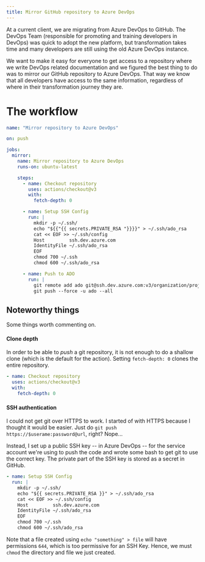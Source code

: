 ```yaml
---
title: Mirror GitHub repository to Azure DevOps
---
```


At a current client, we are migrating from Azure DevOps to GitHub.
The DevOps Team (responsible for promoting and training developers in DevOps) was quick to adopt the new platform,
but transformation takes time and many developers are still using the old Azure DevOps instance.

We want to make it easy for everyone to get access to a repository where we write DevOps related documentation and we
figured the best thing to do was to mirror our GitHub repository to Azure DevOps.
That way we know that all developers have access to the same information, regardless of where in their transformation
journey they are.


# The workflow

```yaml
name: "Mirror repository to Azure DevOps"

on: push

jobs:
  mirror:
    name: Mirror repository to Azure DevOps
    runs-on: ubuntu-latest

    steps:
      - name: Checkout repository
        uses: actions/checkout@v3
        with:
          fetch-depth: 0

      - name: Setup SSH Config
        run: |
          mkdir -p ~/.ssh/
          echo "${{"{{ secrets.PRIVATE_RSA "}}}}" > ~/.ssh/ado_rsa
          cat << EOF >> ~/.ssh/config
          Host         ssh.dev.azure.com
          IdentityFile ~/.ssh/ado_rsa
          EOF
          chmod 700 ~/.ssh
          chmod 600 ~/.ssh/ado_rsa

      - name: Push to ADO
        run: |
          git remote add ado git@ssh.dev.azure.com:v3/organization/project/repo
          git push --force -u ado --all
```

## Noteworthy things

Some things worth commenting on.

#### Clone depth

In order to be able to _push_ a git repository, it is not enough to do a shallow clone (which is the default for the
action).
Setting `fetch-depth: 0` clones the entire repository.

```yaml
- name: Checkout repository
  uses: actions/checkout@v3
  with:
    fetch-depth: 0
```

#### SSH authentication

I could not get git over HTTPS to work.
I started of with HTTPS because I thought it would be easier.
Just do `git push https://$userame:password@url`, right?
Nope...

Instead, I set up a public SSH key -- in Azure DevOps -- for the service account we're using to push the code and wrote
some bash to get git to use the correct key.
The private part of the SSH key is stored as a secret in GitHub.

```yaml
- name: Setup SSH Config
  run: |
    mkdir -p ~/.ssh/
    echo "${{ secrets.PRIVATE_RSA }}" > ~/.ssh/ado_rsa
    cat << EOF >> ~/.ssh/config
    Host         ssh.dev.azure.com
    IdentityFile ~/.ssh/ado_rsa
    EOF
    chmod 700 ~/.ssh
    chmod 600 ~/.ssh/ado_rsa
```

Note that a file created using `echo "something" > file` will have permissions `644`, which is too permissive for an
SSH Key.
Hence, we must `chmod` the directory and file we just created.